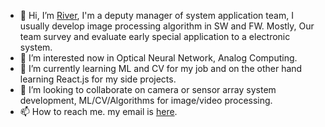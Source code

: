 - 👋 Hi, I’m [River](https://river911009.github.io "Riviere"), I'm a deputy manager of system application team, I usually develop image processing algorithm in SW and FW. Mostly, Our team survey and evaluate early special application to a electronic system.
- 👀 I’m interested now in Optical Neural Network, Analog Computing.
- 🌱 I’m currently learning ML and CV for my job and on the other hand learning React.js for my side projects.
- 💞️ I’m looking to collaborate on camera or sensor array system development, ML/CV/Algorithms for image/video processing.
- 📫 How to reach me. my email is [here](mailto:river801009@gmail.com).

<!---
River911009/River911009 is a ✨ special ✨ repository because its `README.md` (this file) appears on your GitHub profile.
You can click the Preview link to take a look at your changes.
--->
